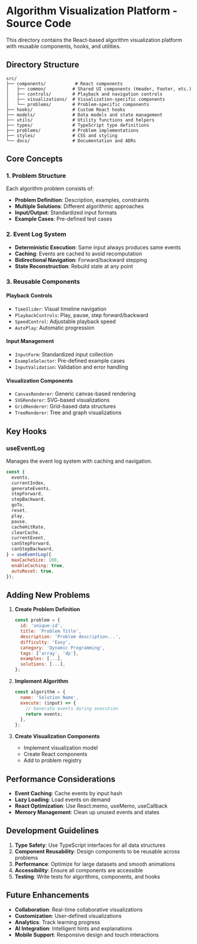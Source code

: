 # Algorithm Visualization Platform - Source Code

This directory contains the React-based algorithm visualization platform with reusable components, hooks, and utilities.

## Directory Structure

```
src/
├── components/           # React components
│   ├── common/          # Shared UI components (Header, Footer, etc.)
│   ├── controls/        # Playback and navigation controls
│   ├── visualizations/  # Visualization-specific components
│   └── problems/        # Problem-specific components
├── hooks/               # Custom React hooks
├── models/              # Data models and state management
├── utils/               # Utility functions and helpers
├── types/               # TypeScript type definitions
├── problems/            # Problem implementations
├── styles/              # CSS and styling
└── docs/                # Documentation and ADRs
```

## Core Concepts

### 1. Problem Structure
Each algorithm problem consists of:
- **Problem Definition**: Description, examples, constraints
- **Multiple Solutions**: Different algorithmic approaches
- **Input/Output**: Standardized input formats
- **Example Cases**: Pre-defined test cases

### 2. Event Log System
- **Deterministic Execution**: Same input always produces same events
- **Caching**: Events are cached to avoid recomputation
- **Bidirectional Navigation**: Forward/backward stepping
- **State Reconstruction**: Rebuild state at any point

### 3. Reusable Components

#### Playback Controls
- `TimeSlider`: Visual timeline navigation
- `PlaybackControls`: Play, pause, step forward/backward
- `SpeedControl`: Adjustable playback speed
- `AutoPlay`: Automatic progression

#### Input Management
- `InputForm`: Standardized input collection
- `ExampleSelector`: Pre-defined example cases
- `InputValidation`: Validation and error handling

#### Visualization Components
- `CanvasRenderer`: Generic canvas-based rendering
- `SVGRenderer`: SVG-based visualizations
- `GridRenderer`: Grid-based data structures
- `TreeRenderer`: Tree and graph visualizations

## Key Hooks

### useEventLog
Manages the event log system with caching and navigation.

```javascript
const {
  events,
  currentIndex,
  generateEvents,
  stepForward,
  stepBackward,
  goTo,
  reset,
  play,
  pause,
  cacheHitRate,
  clearCache,
  currentEvent,
  canStepForward,
  canStepBackward,
} = useEventLog({
  maxCacheSize: 100,
  enableCaching: true,
  autoReset: true,
});
```

## Adding New Problems

1. **Create Problem Definition**
   ```javascript
   const problem = {
     id: 'unique-id',
     title: 'Problem Title',
     description: 'Problem description...',
     difficulty: 'Easy',
     category: 'Dynamic Programming',
     tags: ['array', 'dp'],
     examples: [...],
     solutions: [...],
   };
   ```

2. **Implement Algorithm**
   ```javascript
   const algorithm = {
     name: 'Solution Name',
     execute: (input) => {
       // Generate events during execution
       return events;
     },
   };
   ```

3. **Create Visualization Components**
   - Implement visualization model
   - Create React components
   - Add to problem registry

## Performance Considerations

- **Event Caching**: Cache events by input hash
- **Lazy Loading**: Load events on demand
- **React Optimization**: Use React.memo, useMemo, useCallback
- **Memory Management**: Clean up unused events and states

## Development Guidelines

1. **Type Safety**: Use TypeScript interfaces for all data structures
2. **Component Reusability**: Design components to be reusable across problems
3. **Performance**: Optimize for large datasets and smooth animations
4. **Accessibility**: Ensure all components are accessible
5. **Testing**: Write tests for algorithms, components, and hooks

## Future Enhancements

- **Collaboration**: Real-time collaborative visualizations
- **Customization**: User-defined visualizations
- **Analytics**: Track learning progress
- **AI Integration**: Intelligent hints and explanations
- **Mobile Support**: Responsive design and touch interactions 